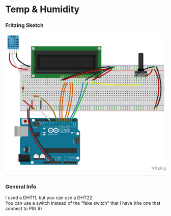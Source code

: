 # Temp & Humidity

### Fritzing Sketch

![Fritzing Sketch](https://github.com/Fube/arduino_temp_and_humidity/blob/master/Temp%20and%20Humidity.png "Fritzing Sketch")

<hr/>

### General Info

I used a DHT11, but you can use a DHT22 <br>
You can use a switch instead of the "fake switch" that I have (the one that connect to PIN 8)<br>
